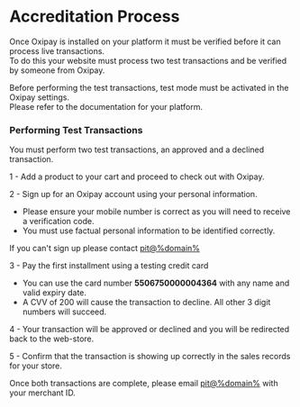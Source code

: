 <h1>Accreditation Process</h1>

Once Oxipay is installed on your platform it must be verified before it can process live transactions.<br>
To do this your website must process two test transactions and be verified by someone from Oxipay.

<div class="panel">
    Before performing the test transactions, test mode must be activated in the Oxipay settings.<br>
    Please refer to the documentation for your platform.
</div>

### Performing Test Transactions

You must perform two test transactions, an approved and a declined transaction.

1 - Add a product to your cart and proceed to check out with Oxipay.

2 - Sign up for an Oxipay account using your personal information.

- Please ensure your mobile number is correct as you will need to receive a verification code.
- You must use factual personal information to be identified correctly.

<div class="panel">
    If you can't sign up please contact <a href="mailto:pit@%domain%">pit@%domain%</a>
</div>

3 - Pay the first installment using a testing credit card

- You can use the card number **5506750000004364** with any name and valid expiry date.
- A CVV of 200 will cause the transaction to decline. All other 3 digit numbers will succeed.

4 - Your transaction will be approved or declined and you will be redirected back to the web-store.

5 - Confirm that the transaction is showing up correctly in the sales records for your store.

<div class="panel">
    Once both transactions are complete, please email <a href="mailto:pit@%domain%?Subject=Oxipay Accreditation&body=Hi, %0D%0A%0D%0AMy Merchant ID is: %0D%0A%0D%0AI have performed the two test transactions on my website%0D%0A%0D%0ACould you please verify them?%0D%0A%0D%0AThanks,%0D%0A%0D%0A">pit@%domain%</a> with your merchant ID.
</div>